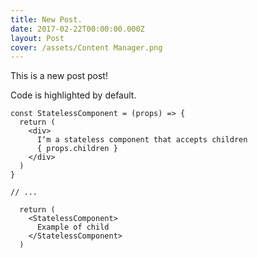 ```yaml
---
title: New Post.
date: 2017-02-22T00:00:00.000Z
layout: Post
cover: /assets/Content Manager.png
---
```

This is a new post post!

Code is highlighted by default.

    const StatelessComponent = (props) => {
      return (
        <div>
          I‘m a stateless component that accepts children
          { props.children }
        </div>
      )
    }
    
    // ...
    
      return (
        <StatelessComponent>
          Example of child
        </StatelessComponent>
      )
